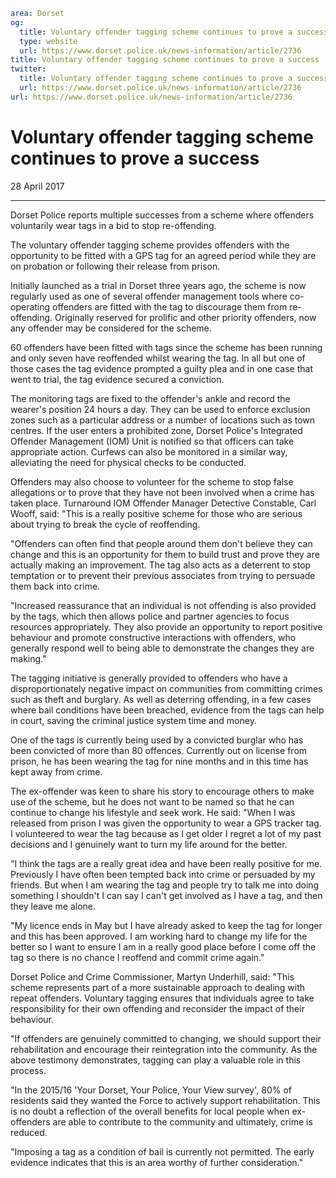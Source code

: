 ```yaml
area: Dorset
og:
  title: Voluntary offender tagging scheme continues to prove a success
  type: website
  url: https://www.dorset.police.uk/news-information/article/2736
title: Voluntary offender tagging scheme continues to prove a success |
twitter:
  title: Voluntary offender tagging scheme continues to prove a success
  url: https://www.dorset.police.uk/news-information/article/2736
url: https://www.dorset.police.uk/news-information/article/2736
```

# Voluntary offender tagging scheme continues to prove a success

28 April 2017

* * *

Dorset Police reports multiple successes from a scheme where offenders voluntarily wear tags in a bid to stop re-offending.

The voluntary offender tagging scheme provides offenders with the opportunity to be fitted with a GPS tag for an agreed period while they are on probation or following their release from prison.

Initially launched as a trial in Dorset three years ago, the scheme is now regularly used as one of several offender management tools where co-operating offenders are fitted with the tag to discourage them from re-offending. Originally reserved for prolific and other priority offenders, now any offender may be considered for the scheme.

60 offenders have been fitted with tags since the scheme has been running and only seven have reoffended whilst wearing the tag. In all but one of those cases the tag evidence prompted a guilty plea and in one case that went to trial, the tag evidence secured a conviction.

The monitoring tags are fixed to the offender's ankle and record the wearer's position 24 hours a day. They can be used to enforce exclusion zones such as a particular address or a number of locations such as town centres. If the user enters a prohibited zone, Dorset Police's Integrated Offender Management (IOM) Unit is notified so that officers can take appropriate action. Curfews can also be monitored in a similar way, alleviating the need for physical checks to be conducted.

Offenders may also choose to volunteer for the scheme to stop false allegations or to prove that they have not been involved when a crime has taken place. Turnaround IOM Offender Manager Detective Constable, Carl Wooff, said: "This is a really positive scheme for those who are serious about trying to break the cycle of reoffending.

"Offenders can often find that people around them don't believe they can change and this is an opportunity for them to build trust and prove they are actually making an improvement. The tag also acts as a deterrent to stop temptation or to prevent their previous associates from trying to persuade them back into crime.

"Increased reassurance that an individual is not offending is also provided by the tags, which then allows police and partner agencies to focus resources appropriately. They also provide an opportunity to report positive behaviour and promote constructive interactions with offenders, who generally respond well to being able to demonstrate the changes they are making."

The tagging initiative is generally provided to offenders who have a disproportionately negative impact on communities from committing crimes such as theft and burglary. As well as deterring offending, in a few cases where bail conditions have been breached, evidence from the tags can help in court, saving the criminal justice system time and money.

One of the tags is currently being used by a convicted burglar who has been convicted of more than 80 offences. Currently out on license from prison, he has been wearing the tag for nine months and in this time has kept away from crime.

The ex-offender was keen to share his story to encourage others to make use of the scheme, but he does not want to be named so that he can continue to change his lifestyle and seek work. He said: "When I was released from prison I was given the opportunity to wear a GPS tracker tag. I volunteered to wear the tag because as I get older I regret a lot of my past decisions and I genuinely want to turn my life around for the better.

"I think the tags are a really great idea and have been really positive for me. Previously I have often been tempted back into crime or persuaded by my friends. But when I am wearing the tag and people try to talk me into doing something I shouldn't I can say I can't get involved as I have a tag, and then they leave me alone.

"My licence ends in May but I have already asked to keep the tag for longer and this has been approved. I am working hard to change my life for the better so I want to ensure I am in a really good place before I come off the tag so there is no chance I reoffend and commit crime again."

Dorset Police and Crime Commissioner, Martyn Underhill, said: "This scheme represents part of a more sustainable approach to dealing with repeat offenders. Voluntary tagging ensures that individuals agree to take responsibility for their own offending and reconsider the impact of their behaviour.

"If offenders are genuinely committed to changing, we should support their rehabilitation and encourage their reintegration into the community. As the above testimony demonstrates, tagging can play a valuable role in this process.

"In the 2015/16 'Your Dorset, Your Police, Your View survey', 80% of residents said they wanted the Force to actively support rehabilitation. This is no doubt a reflection of the overall benefits for local people when ex-offenders are able to contribute to the community and ultimately, crime is reduced.

"Imposing a tag as a condition of bail is currently not permitted. The early evidence indicates that this is an area worthy of further consideration."
